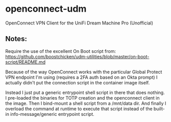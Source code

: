 # openconnect-udm
OpenConnect VPN Client for the UniFi Dream Machine Pro (Unofficial)

## Notes:
Require the use of the excellent On Boot script from: https://github.com/boostchicken/udm-utilities/blob/master/on-boot-script/README.md

Because of the way OpenConnect works with the particular Global Protect VPN endpoint I'm using (requires a 2FA auth based on an Okta prompt) I actually didn't put the connection script in the container image itself.

Instead I just put a generic entrypoint shell script in there that does nothing.
I pre-loaded the binaries for TOTP creation and the openconnect client in the image.
Then I bind-mount a shell script from a /mnt/data dir.
And finally I overload the command at runtime to execute that script instead of the built-in info-message/generic entrypoint script.
